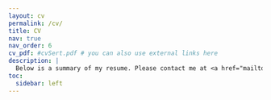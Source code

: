 ```yaml
---
layout: cv
permalink: /cv/
title: CV
nav: true
nav_order: 6
cv_pdf: #cvSert.pdf # you can also use external links here
description: |
  Below is a summary of my resume. Please contact me at <a href="mailto:gozdesert@tamu.edu">gozdesert@tamu.edu</a> to request the full version.
toc:
  sidebar: left
---
```

